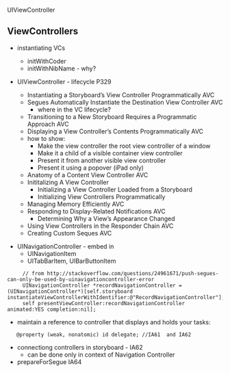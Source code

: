 

UIViewController

## ViewControllers
* instantiating VCs
     - initWithCoder
     - initWithNibName - why?

* UIViewController - lifecycle P329
  - Instantiating a Storyboard’s View Controller Programmatically AVC
  - Segues Automatically Instantiate the Destination View Controller AVC
    - where in the VC lifecycle?
  - Transitioning to a New Storyboard Requires a Programmatic Approach AVC
  - Displaying a View Controller’s Contents Programmatically AVC
  - how to show:
    - Make the view controller the root view controller of a window
    - Make it a child of a visible container view controller
    - Present it from another visible view controller
    - Present it using a popover (iPad only)
  - Anatomy of a Content View Controller AVC
  - Inititalizing A View Controller
    - Initializing a View Controller Loaded from a Storyboard  
    - Initializing View Controllers Programmatically
  - Managing Memory Efficiently AVC
  - Responding to Display-Related Notifications AVC
    - Determining Why a View’s Appearance Changed
  - Using View Controllers in the Responder Chain AVC  
  - Creating Custom Seques AVC
             
- UINavigationController - embed in
  - UINavigationItem
  - UITabBarItem, UIBarButtonItem
     
```
     // from http://stackoverflow.com/questions/24961671/push-segues-can-only-be-used-by-uinavigationcontroller-error
     UINavigationController *recordNavigationController = (UINavigationController*)[self.storyboard instantiateViewControllerWithIdentifier:@"RecordNavigationController"];
     self presentViewController:recordNavigationController animated:YES completion:nil];
```

- maintain a reference to controller that displays and holds your tasks:

```
   @property (weak, nonatomic) id delegate; //IA61  and IA62
```   
   * connectiong controllers in storyboard - IA62
     - can be done only in context of Navigation Controller
   * prepareForSegue IA64  
